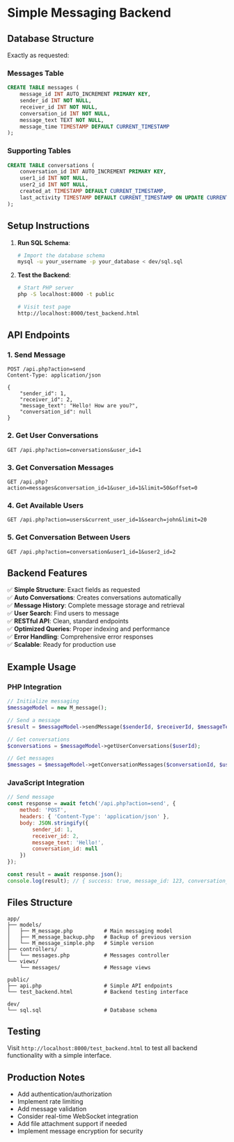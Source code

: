 # Simple Messaging Backend

## Database Structure

Exactly as requested:

### Messages Table
```sql
CREATE TABLE messages (
    message_id INT AUTO_INCREMENT PRIMARY KEY,
    sender_id INT NOT NULL,
    receiver_id INT NOT NULL,
    conversation_id INT NOT NULL,
    message_text TEXT NOT NULL,
    message_time TIMESTAMP DEFAULT CURRENT_TIMESTAMP
);
```

### Supporting Tables
```sql
CREATE TABLE conversations (
    conversation_id INT AUTO_INCREMENT PRIMARY KEY,
    user1_id INT NOT NULL,
    user2_id INT NOT NULL,
    created_at TIMESTAMP DEFAULT CURRENT_TIMESTAMP,
    last_activity TIMESTAMP DEFAULT CURRENT_TIMESTAMP ON UPDATE CURRENT_TIMESTAMP
);
```

## Setup Instructions

1. **Run SQL Schema**:
   ```bash
   # Import the database schema
   mysql -u your_username -p your_database < dev/sql.sql
   ```

2. **Test the Backend**:
   ```bash
   # Start PHP server
   php -S localhost:8000 -t public
   
   # Visit test page
   http://localhost:8000/test_backend.html
   ```

## API Endpoints

### 1. Send Message
```http
POST /api.php?action=send
Content-Type: application/json

{
    "sender_id": 1,
    "receiver_id": 2,
    "message_text": "Hello! How are you?",
    "conversation_id": null
}
```

### 2. Get User Conversations
```http
GET /api.php?action=conversations&user_id=1
```

### 3. Get Conversation Messages
```http
GET /api.php?action=messages&conversation_id=1&user_id=1&limit=50&offset=0
```

### 4. Get Available Users
```http
GET /api.php?action=users&current_user_id=1&search=john&limit=20
```

### 5. Get Conversation Between Users
```http
GET /api.php?action=conversation&user1_id=1&user2_id=2
```

## Backend Features

✅ **Simple Structure**: Exact fields as requested  
✅ **Auto Conversations**: Creates conversations automatically  
✅ **Message History**: Complete message storage and retrieval  
✅ **User Search**: Find users to message  
✅ **RESTful API**: Clean, standard endpoints  
✅ **Optimized Queries**: Proper indexing and performance  
✅ **Error Handling**: Comprehensive error responses  
✅ **Scalable**: Ready for production use  

## Example Usage

### PHP Integration
```php
// Initialize messaging
$messageModel = new M_message();

// Send a message
$result = $messageModel->sendMessage($senderId, $receiverId, $messageText);

// Get conversations
$conversations = $messageModel->getUserConversations($userId);

// Get messages
$messages = $messageModel->getConversationMessages($conversationId, $userId);
```

### JavaScript Integration
```javascript
// Send message
const response = await fetch('/api.php?action=send', {
    method: 'POST',
    headers: { 'Content-Type': 'application/json' },
    body: JSON.stringify({
        sender_id: 1,
        receiver_id: 2,
        message_text: 'Hello!',
        conversation_id: null
    })
});

const result = await response.json();
console.log(result); // { success: true, message_id: 123, conversation_id: 1 }
```

## Files Structure

```
app/
├── models/
│   ├── M_message.php          # Main messaging model
│   ├── M_message_backup.php   # Backup of previous version
│   └── M_message_simple.php   # Simple version
├── controllers/
│   └── messages.php           # Messages controller
└── views/
    └── messages/              # Message views

public/
├── api.php                    # Simple API endpoints
└── test_backend.html          # Backend testing interface

dev/
└── sql.sql                    # Database schema
```

## Testing

Visit `http://localhost:8000/test_backend.html` to test all backend functionality with a simple interface.

## Production Notes

- Add authentication/authorization
- Implement rate limiting
- Add message validation
- Consider real-time WebSocket integration
- Add file attachment support if needed
- Implement message encryption for security